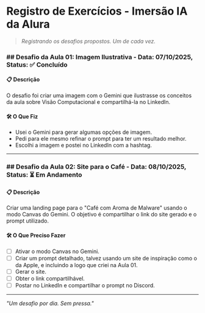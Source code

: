# Registro de Exercícios - Imersão IA da Alura

> *Registrando os desafios propostos. Um de cada vez.*

### ## Desafio da Aula 01: Imagem Ilustrativa - Data: 07/10/2025, Status: ✅ Concluído

#### 📋 Descrição
O desafio foi criar uma imagem com o Gemini que ilustrasse os conceitos da aula sobre Visão Computacional e compartilhá-la no LinkedIn.

#### 🛠️ O Que Fiz
- Usei o Gemini para gerar algumas opções de imagem.
- Pedi para ele mesmo refinar o prompt para ter um resultado melhor.
- Escolhi a imagem e postei no LinkedIn com a hashtag.

---

### ## Desafio da Aula 02: Site para o Café - Data: 08/10/2025, Status: ⏳ Em Andamento

#### 📋 Descrição
Criar uma landing page para o "Café com Aroma de Malware" usando o modo Canvas do Gemini. O objetivo é compartilhar o link do site gerado e o prompt utilizado.

#### 🛠️ O Que Preciso Fazer
- [ ] Ativar o modo Canvas no Gemini.
- [ ] Criar um prompt detalhado, talvez usando um site de inspiração como o da Apple, e incluindo a logo que criei na Aula 01.
- [ ] Gerar o site.
- [ ] Obter o link compartilhável.
- [ ] Postar no LinkedIn e compartilhar o prompt no Discord.

---
*"Um desafio por dia. Sem pressa."*